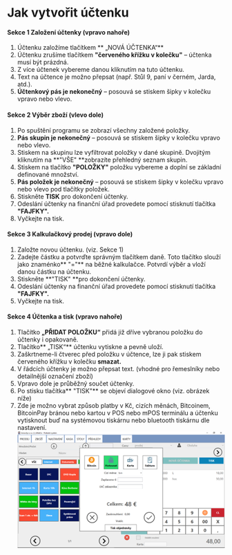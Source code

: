 # Jak vytvořit účtenku

#### Sekce 1 Založení účtenky \(vpravo nahoře\)

1. Účtenku založíme tlačítkem ** „NOVÁ ÚČTENKA“**  
2. Účtenku zrušíme tlačítkem **"červeného křížku v kolečku"** – účtenka musí být prázdná.
3. Z více účtenek vybereme danou kliknutím na tuto účtenku.
4. Text na účtence je možno přepsat \(např. Stůl 9, paní v černém, Jarda, atd.\).  
5. **Účtenkový pás je nekonečný** – posouvá se stiskem šipky v kolečku vpravo nebo vlevo.



#### Sekce 2 Výběr zboží \(vlevo dole\)

1. Po spuštění programu se zobrazí všechny založené položky.
2. **Pás skupin je nekonečný** – posouvá se stiskem šipky v kolečku vpravo nebo vlevo.  
3. Stiskem na skupinu lze vyfiltrovat položky v dané skupině. Dvojitým kliknutím na **"VŠE" **zobrazíte přehledný seznam skupin.
4. Stiskem na tlačítko **"POLOŽKY"** položku vybereme a doplní se základní definované množství. 
5. **Pás položek je nekonečný** – posouvá se stiskem šipky v kolečku vpravo nebo vlevo pod tlačítky položek.
6. Stiskněte **TISK** pro dokončení účtenky.
7. Odeslání účtenky na finanční úřad provedete pomocí stisknutí tlačítka **"FAJFKY".**
8. Vyčkejte na tisk.

#### Sekce 3 Kalkulačkový prodej \(vpravo dole\)

1. Založte novou účtenku. \(viz. Sekce 1\)
2. Zadejte částku a potvrďte správným tlačítkem daně. Toto tlačítko slouží jako znaménko** "="** na běžné kalkulačce. Potvrdí výběr a vloží danou částku na účtenku.
3. Stiskněte **"TISK" **pro dokončení účtenky.
4. Odeslání účtenky na finanční úřad provedete pomocí stisknutí tlačítka **"FAJFKY".**
5. Vyčkejte na tisk.

#### Sekce 4  Účtenka a tisk \(vpravo nahoře\)

1. Tlačítko **„PŘIDAT POLOŽKU“** přidá již dříve vybranou položku do účtenky i opakovaně.
2. Tlačítko** „TISK“** účtenku vytiskne a pevně uloží.  
3. Zaškrtneme-li čtverec před položku v účtence, lze ji pak stiskem červeného křížku v kolečku **smazat.**
4. V řádcích účtenky je možno přepsat text. \(vhodné pro řemeslníky nebo detailnější označení zboží\)  
5. Vpravo dole je průběžný součet účtenky.
6. Po stisku tlačítka** "TISK"** se objeví dialogové okno \(viz. obrázek níže\)  
7. Zde je možno vybrat způsob platby v Kč, cizích měnách, Bitcoinem, BitcoinPay bránou nebo kartou v POS nebo mPOS terminálu a účtenku vytisknout buď na systémovou tiskárnu nebo bluetooth tiskárnu dle nastavení.![](/assets/TISK2.png)



